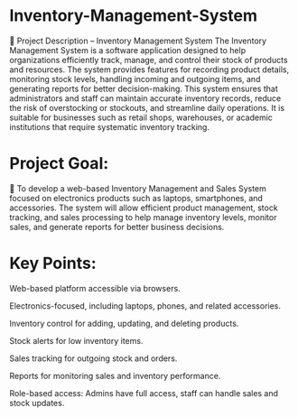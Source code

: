 # Inventory-Management-System
📌 Project Description – Inventory Management System  The Inventory Management System is a software application designed to help organizations efficiently track, manage, and control their stock of products and resources. The system provides features for recording product details, monitoring stock levels, handling incoming and outgoing items, and generating reports for better decision-making.  This system ensures that administrators and staff can maintain accurate inventory records, reduce the risk of overstocking or stockouts, and streamline daily operations. It is suitable for businesses such as retail shops, warehouses, or academic institutions that require systematic inventory tracking.

# Project Goal:
📌 To develop a web-based Inventory Management and Sales System focused on electronics products such as laptops, smartphones, and accessories. The system will allow efficient product management, stock tracking, and sales processing to help manage inventory levels, monitor sales, and generate reports for better business decisions.

# Key Points:

Web-based platform accessible via browsers.

Electronics-focused, including laptops, phones, and related accessories.

Inventory control for adding, updating, and deleting products.

Stock alerts for low inventory items.

Sales tracking for outgoing stock and orders.

Reports for monitoring sales and inventory performance.

Role-based access: Admins have full access, staff can handle sales and stock updates.